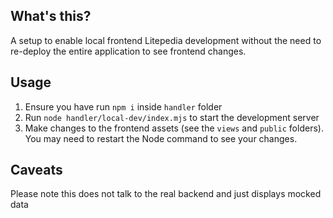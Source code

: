 ## What's this?

A setup to enable local frontend Litepedia development without the need to re-deploy the entire application to see frontend changes.

## Usage

1. Ensure you have run `npm i` inside `handler` folder
2. Run `node handler/local-dev/index.mjs` to start the development server
3. Make changes to the frontend assets (see the `views` and `public` folders). You may need to restart the Node command to see your changes.

## Caveats

Please note this does not talk to the real backend and just displays mocked data
